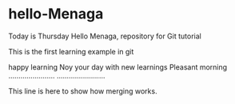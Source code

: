 # hello-Menaga
Today is Thursday
Hello Menaga, repository for Git tutorial

This is the first learning example in git 

happy learning
Noy your day with new learnings
Pleasant morning
.......................
........................


This line is here to show how merging works.

